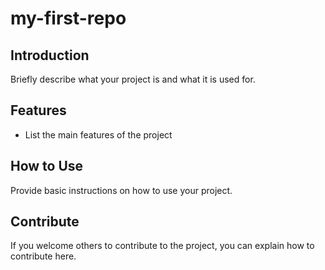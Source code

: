 # my-first-repo

## Introduction
Briefly describe what your project is and what it is used for.

## Features
- List the main features of the project

## How to Use
Provide basic instructions on how to use your project.

## Contribute
If you welcome others to contribute to the project, you can explain how to contribute here.
